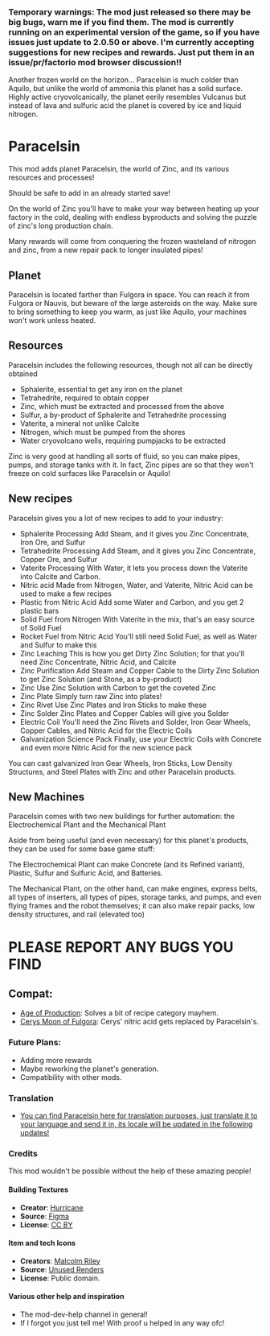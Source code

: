 ### Temporary warnings: The mod just released so there may be big bugs, warn me if you find them. The mod is currently running on an experimental version of the game, so if you have issues just update to 2.0.50 or above. I'm currently accepting suggestions for new recipes and rewards. Just put them in an issue/pr/factorio mod browser discussion!!

Another frozen world on the horizon... Paracelsin is much colder than Aquilo, but unlike the world of ammonia this planet has a solid surface.
Highly active cryovolcanically, the planet eerily resembles Vulcanus but instead of lava and sulfuric acid the planet is covered by ice and liquid nitrogen.

# Paracelsin

This mod adds planet Paracelsin, the world of Zinc, and its various resources and processes!

Should be safe to add in an already started save!

On the world of Zinc you'll have to make your way between heating up your factory in the cold, dealing with endless byproducts and solving the puzzle of zinc's long production chain.

Many rewards will come from conquering the frozen wasteland of nitrogen and zinc, from a new repair pack to longer insulated pipes!

## Planet

Paracelsin is located farther than Fulgora in space. You can reach it from Fulgora or Nauvis, but beware of the large asteroids on the way. Make sure to bring something to keep you warm, as just like Aquilo, your machines won't work unless heated.

## Resources

Paracelsin includes the following resources, though not all can be directly obtained
- Sphalerite, essential to get any iron on the planet
- Tetrahedrite, required to obtain copper
- Zinc, which must be extracted and processed from the above
- Sulfur, a by-product of Sphalerite and Tetrahedrite processing
- Vaterite, a mineral not unlike Calcite
- Nitrogen, which must be pumped from the shores
- Water cryovolcano wells, requiring pumpjacks to be extracted

Zinc is very good at handling all sorts of fluid, so you can make pipes, pumps, and storage tanks with it. In fact, Zinc pipes are so that they won't freeze on cold surfaces like Paracelsin or Aquilo!

## New recipes

Paracelsin gives you a lot of new recipes to add to your industry:

- Sphalerite Processing
  Add Steam, and it gives you Zinc Concentrate, Iron Ore, and Sulfur
- Tetrahedrite Processing
  Add Steam, and it gives you Zinc Concentrate, Copper Ore, and Sulfur
- Vaterite Processing
  With Water, it lets you process down the Vaterite into Calcite and Carbon.
- Nitric acid
  Made from Nitrogen, Water, and Vaterite, Nitric Acid can be used to make a few recipes
- Plastic from Nitric Acid
  Add some Water and Carbon, and you get 2 plastic bars
- Solid Fuel from Nitrogen
  With Vaterite in the mix, that's an easy source of Solid Fuel
- Rocket Fuel from Nitric Acid
  You'll still need Solid Fuel, as well as Water and Sulfur to make this
- Zinc Leaching
  This is how you get Dirty Zinc Solution; for that you'll need Zinc Concentrate, Nitric Acid, and Calcite
- Zinc Purification
  Add Steam and Copper Cable to the Dirty Zinc Solution to get Zinc Solution (and Stone, as a by-product)
- Zinc
  Use Zinc Solution with Carbon to get the coveted Zinc
- Zinc Plate
  Simply turn raw Zinc into plates!
- Zinc Rivet
  Use Zinc Plates and Iron Sticks to make these
- Zinc Solder
  Zinc Plates and Copper Cables will give you Solder
- Electric Coil
  You'll need the Zinc Rivets and Solder, Iron Gear Wheels, Copper Cables, and Nitric Acid for the Electric Coils
- Galvanization Science Pack
  Finally, use your Electric Coils with Concrete and even more Nitric Acid for the new science pack

You can cast galvanized Iron Gear Wheels, Iron Sticks, Low Density Structures, and Steel Plates with Zinc and other Paracelsin products.

## New Machines

Paracelsin comes with two new buildings for further automation: the Electrochemical Plant and the Mechanical Plant

Aside from being useful (and even necessary) for this planet's products, they can be used for some base game stuff:

The Electrochemical Plant can make Concrete (and its Refined variant), Plastic, Sulfur and Sulfuric Acid, and Batteries.

The Mechanical Plant, on the other hand, can make engines, express belts, all types of inserters, all types of pipes, storage tanks, and pumps, and even flying frames and the robot themselves; it can also make repair packs, low density structures, and rail (elevated too)

# PLEASE REPORT ANY BUGS YOU FIND

## Compat:
- [Age of Production](https://mods.factorio.com/mod/Age-of-Production): Solves a bit of recipe category mayhem.
- [Cerys Moon of Fulgora](https://mods.factorio.com/mod/Cerys-Moon-of-Fulgora): Cerys' nitric acid gets replaced by Paracelsin's.

### Future Plans:
- Adding more rewards
- Maybe reworking the planet's generation.
- Compatibility with other mods.

### Translation
- [You can find Paracelsin here for translation purposes, just translate it to your language and send it in, its locale will be updated in the following updates!](https://crowdin.com/project/factorio-mods-localization)

### Credits

This mod wouldn't be possible without the help of these amazing people!

#### Building Textures

- **Creator**: [Hurricane](https://mods.factorio.com/user/Hurricane046)
- **Source**: [Figma](https://shorturl.at/AFcDm)
- **License**: [CC BY](https://creativecommons.org/licenses/by/4.0/)

#### Item and tech Icons
- **Creators**: [Malcolm Riley](https://github.com/malcolmriley)
- **Source**: [Unused Renders](https://github.com/malcolmriley/unused-renders)
- **License**: Public domain.

#### Various other help and inspiration
- The mod-dev-help channel in general!
- If I forgot you just tell me! With proof u helped in any way ofc!
